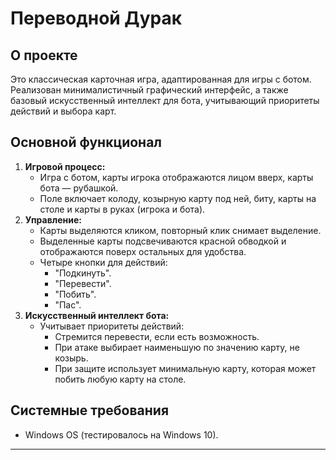 # Переводной Дурак  

## О проекте  
Это классическая карточная игра, адаптированная для игры с ботом. Реализован минималистичный графический интерфейс, а также базовый искусственный интеллект для бота, учитывающий приоритеты действий и выбора карт.  

## Основной функционал  
1. **Игровой процесс:**  
   - Игра с ботом, карты игрока отображаются лицом вверх, карты бота — рубашкой.  
   - Поле включает колоду, козырную карту под ней, биту, карты на столе и карты в руках (игрока и бота).  
2. **Управление:**  
   - Карты выделяются кликом, повторный клик снимает выделение.  
   - Выделенные карты подсвечиваются красной обводкой и отображаются поверх остальных для удобства.  
   - Четыре кнопки для действий:  
     - "Подкинуть".  
     - "Перевести".  
     - "Побить".  
     - "Пас".  
3. **Искусственный интеллект бота:**  
   - Учитывает приоритеты действий:  
     - Стремится перевести, если есть возможность.  
     - При атаке выбирает наименьшую по значению карту, не козырь.  
     - При защите использует минимальную карту, которая может побить любую карту на столе.  

## Системные требования  
- Windows OS (тестировалось на Windows 10).    

---  
